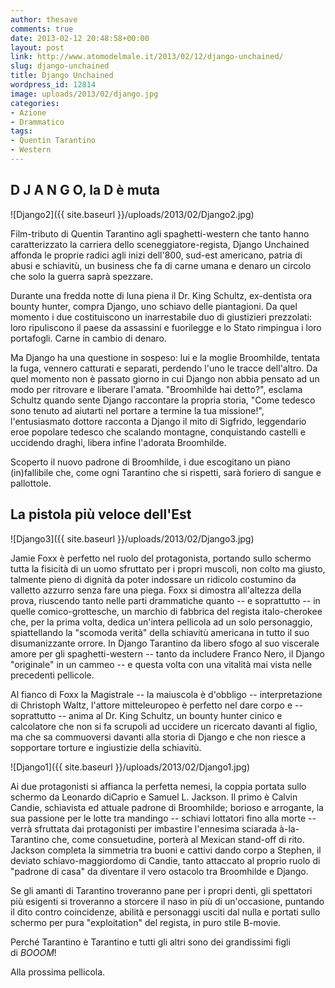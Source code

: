 ```yaml
---
author: thesave
comments: true
date: 2013-02-12 20:48:58+00:00
layout: post
link: http://www.atomodelmale.it/2013/02/12/django-unchained/
slug: django-unchained
title: Django Unchained
wordpress_id: 12814
image: uploads/2013/02/django.jpg
categories:
- Azione
- Drammatico
tags:
- Quentin Tarantino
- Western
---
```


## D J A N G O, la D è muta

![Django2]({{ site.baseurl }}/uploads/2013/02/Django2.jpg)

Film-tributo di Quentin Tarantino agli spaghetti-western che tanto hanno caratterizzato la carriera dello sceneggiatore-regista, Django Unchained affonda le proprie radici agli inizi dell'800, sud-est americano, patria di abusi e schiavitù, un business che fa di carne umana e denaro un circolo che solo la guerra saprà spezzare.

Durante una fredda notte di luna piena il Dr. King Schultz, ex-dentista ora bounty hunter, compra Django, uno schiavo delle piantagioni. Da quel momento i due costituiscono un inarrestabile duo di giustizieri prezzolati: loro ripuliscono il paese da assassini e fuorilegge e lo Stato rimpingua i loro portafogli. Carne in cambio di denaro.

Ma Django ha una questione in sospeso: lui e la moglie Broomhilde, tentata la fuga, vennero catturati e separati, perdendo l'uno le tracce dell'altro. Da quel momento non è passato giorno in cui Django non abbia pensato ad un modo per ritrovare e liberare l'amata. "Broomhilde hai detto?", esclama Schultz quando sente Django raccontare la propria storia, "Come tedesco sono tenuto ad aiutarti nel portare a termine la tua missione!", l'entusiasmato dottore racconta a Django il mito di Sigfrido, leggendario eroe popolare tedesco che scalando montagne, conquistando castelli e uccidendo draghi, libera infine l'adorata Broomhilde.

Scoperto il nuovo padrone di Broomhilde, i due escogitano un piano (in)fallibile che, come ogni Tarantino che si rispetti, sarà foriero di sangue e pallottole.

## La pistola più veloce dell'Est

![Django3]({{ site.baseurl }}/uploads/2013/02/Django3.jpg)

Jamie Foxx è perfetto nel ruolo del protagonista, portando sullo schermo tutta la fisicità di un uomo sfruttato per i propri muscoli, non colto ma giusto, talmente pieno di dignità da poter indossare un ridicolo costumino da valletto azzurro senza fare una piega. Foxx si dimostra all'altezza della prova, riuscendo tanto nelle parti drammatiche quanto -- e soprattutto -- in quelle comico-grottesche, un marchio di fabbrica del regista italo-cherokee che, per la prima volta, dedica un'intera pellicola ad un solo personaggio, spiattellando la "scomoda verità" della schiavitù americana in tutto il suo disumanizzante orrore. In Django Tarantino da libero sfogo al suo viscerale amore per gli spaghetti-western -- tanto da includere Franco Nero, il Django "originale" in un cammeo -- e questa volta con una vitalità mai vista nelle precedenti pellicole.

Al fianco di Foxx la Magistrale -- la maiuscola è d'obbligo -- interpretazione di Christoph Waltz, l'attore mitteleuropeo è perfetto nel dare corpo e -- soprattutto -- anima al Dr. King Schultz, un bounty hunter cinico e calcolatore che non si fa scrupoli ad uccidere un ricercato davanti al figlio, ma che sa commuoversi davanti alla storia di Django e che non riesce a sopportare torture e ingiustizie della schiavitù.

![Django1]({{ site.baseurl }}/uploads/2013/02/Django1.jpg)

Ai due protagonisti si affianca la perfetta nemesi, la coppia portata sullo schermo da Leonardo diCaprio e Samuel L. Jackson. Il primo è Calvin Candie, schiavista ed attuale padrone di Broomhilde; borioso e arrogante, la sua passione per le lotte tra mandingo -- schiavi lottatori fino alla morte -- verrà sfruttata dai protagonisti per imbastire l'ennesima sciarada à-la-Tarantino che, come consuetudine, porterà al Mexican stand-off di rito. Jackson completa la simmetria tra buoni e cattivi dando corpo a Stephen, il deviato schiavo-maggiordomo di Candie, tanto attaccato al proprio ruolo di "padrone di casa" da diventare il vero ostacolo tra Broomhilde e Django.

Se gli amanti di Tarantino troveranno pane per i propri denti, gli spettatori più esigenti si troveranno a storcere il naso in più di un'occasione, puntando il dito contro coincidenze, abilità e personaggi usciti dal nulla e portati sullo schermo per pura "exploitation" del regista, in puro stile B-movie.

Perché Tarantino è Tarantino e tutti gli altri sono dei grandissimi figli di _BOOOM_!

Alla prossima pellicola.
